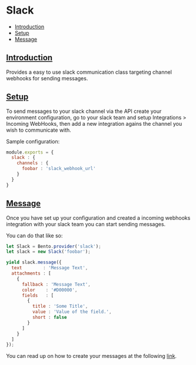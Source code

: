 # Slack

 - [Introduction](#introduction)
 - [Setup](#setup)
 - [Message](#message)

## [Introduction](#introduction)

Provides a easy to use slack communication class targeting channel webhooks for sending messages.

## [Setup](#setup)

To send messages to your slack channel via the API create your environment configuration, go to your slack team and setup Integrations > Incoming WebHooks, then add a new integration agains the channel you wish to communicate with.

Sample configuration:

```js
module.exports = {
  slack : {
    channels : {
      foobar : 'slack_webhook_url'
    }
  }
}
```

## [Message](#message)

Once you have set up your configuration and created a incoming webhooks integration with your slack team you can start sending messages.

You can do that like so:

```js
let Slack = Bento.provider('slack');
let slack = new Slack('foobar');

yield slack.message({
  text        : 'Message Text',
  attachments : [
    {
      fallback : 'Message Text',
      color    : '#D00000',
      fields   : [
        {
          title : 'Some Title',
          value : 'Value of the field.',
          short : false
        }
      ]
    }
  ]
});
```

You can read up on how to create your messages at the following [link](https://api.slack.com/incoming-webhooks).